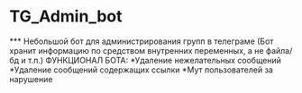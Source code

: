 # TG_Admin_bot
*** Небольшой бот для администрирования групп в телеграме (Бот хранит информацию по средством внутренних переменных, а не файла/бд и т.п.)
ФУНКЦИОНАЛ БОТА:
*Удаление нежелательных сообщений
*Удаление сообщений содержащих ссылки
*Мут пользователей за нарушение
